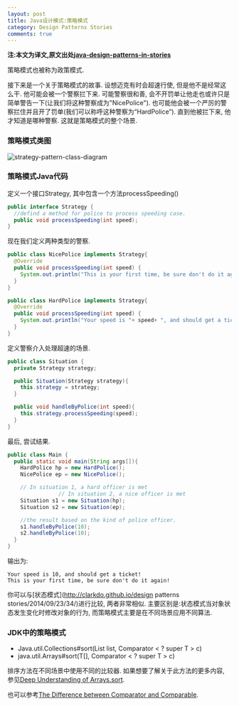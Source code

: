 ```yaml
---
layout: post
title: Java设计模式:策略模式
category: Design Patterns Stories
comments: true
---
```


**注:本文为译文,原文出处[java-design-patterns-in-stories](http://www.programcreek.com/java-design-patterns-in-stories/)**

策略模式也被称为政策模式.

接下来是一个关于策略模式的故事. 设想迈克有时会超速行使, 但是他不是经常这么干. 他可能会被一个警察拦下来. 可能警察很和善, 会不开罚单让他走也或许只是简单警告一下(让我们将这种警察成为"NicePolice"). 也可能他会被一个严厉的警察拦住并且开了罚单(我们可以称呼这种警察为“HardPolice”). 直到他被拦下来, 他才知道是哪种警察. 这就是策略模式的整个场景.



### **策略模式类图**

<img class="alignleft size-full wp-image-7866" alt="strategy-pattern-class-diagram" src="http://www.programcreek.com/wp-content/uploads/2011/01/strategy-pattern-class-diagram.jpg">

### **策略模式Java代码**

定义一个接口Strategy, 其中包含一个方法processSpeeding()

``` java
public interface Strategy {
  //defind a method for police to process speeding case.
  public void processSpeeding(int speed);
}
```

现在我们定义两种类型的警察.

``` java
public class NicePolice implements Strategy{
  @Override
  public void processSpeeding(int speed) {
    System.out.println("This is your first time, be sure don't do it again!");
  }
}

public class HardPolice implements Strategy{
  @Override
  public void processSpeeding(int speed) {
    System.out.println("Your speed is "+ speed+ ", and should get a ticket!");
  }
}
```

定义警察介入处理超速的场景.

``` java
public class Situation {
  private Strategy strategy;

  public Situation(Strategy strategy){
    this.strategy = strategy;
  }

  public void handleByPolice(int speed){
    this.strategy.processSpeeding(speed);
  }
}
```

最后, 尝试结果.

``` java
public class Main {
  public static void main(String args[]){
    HardPolice hp = new HardPolice();
    NicePolice ep = new NicePolice();

    // In situation 1, a hard officer is met
                // In situation 2, a nice officer is met
    Situation s1 = new Situation(hp);
    Situation s2 = new Situation(ep);

    //the result based on the kind of police officer.
    s1.handleByPolice(10);
    s2.handleByPolice(10);
  }
}
```

输出为:

``` text
Your speed is 10, and should get a ticket!
This is your first time, be sure don't do it again!
```

你可以与[状态模式](http://clarkdo.github.io/design patterns stories/2014/09/23/34/)进行比较, 两者非常相似. 主要区别是:状态模式当对象状态发生变化时修改对象的行为, 而策略模式主要是在不同场景应用不同算法.

### **JDK中的策略模式**

- Java.util.Collections#sort(List list, Comparator < ? super T > c)
- java.util.Arrays#sort(T[], Comparator < ? super T > c)

排序方法在不同场景中使用不同的比较器. 如果想要了解关于此方法的更多内容, 参见[Deep Understanding of Arrays.sort](http://www.programcreek.com/2013/11/arrays-sort-comparator/).<br/>

也可以参考[The Difference between Comparator and Comparable](http://www.programcreek.com/2011/12/examples-to-demonstrate-comparable-vs-comparator-in-java/).
